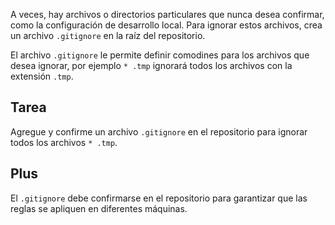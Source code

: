 A veces, hay archivos o directorios particulares que nunca desea confirmar, como la configuración de desarrollo local. Para ignorar estos archivos, crea un archivo `.gitignore` en la raíz del repositorio.

El archivo `.gitignore` le permite definir comodines para los archivos que desea ignorar, por ejemplo `* .tmp` ignorará todos los archivos con la extensión `.tmp`.  

## Tarea

Agregue y confirme un archivo `.gitignore` en el repositorio para ignorar todos los archivos `* .tmp`.  

## Plus

El `.gitignore` debe confirmarse en el repositorio para garantizar que las reglas se apliquen en diferentes máquinas.

